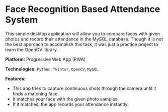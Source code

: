 # Face Recognition Based Attendance System

This simple desktop application will allow you to compare faces with given photos and record their attendance in the MySQL database. Though it is not the best approach to accomplish this task, it was just a practice project to learn the OpenCV library.

**Platform:** Progressive Web App (PWA)

**Technologies:** `Python`, `Tkinter`, `OpenCV`, `MySQL`

**Features:**
- This app tries to capture continuous shots through the camera until it finds a matching face.
- It matches your face with the given photo samples.
- If it matches, the app records your attendance instantly.
